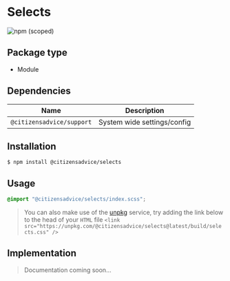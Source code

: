 # Selects

![npm (scoped)](https://img.shields.io/npm/v/@citizensadvice/selects.svg)

## Package type

- Module

## Dependencies

| Name                      | Description                 |
|---------------------------|-----------------------------|
| `@citizensadvice/support` | System wide settings/config |

## Installation

```shell
$ npm install @citizensadvice/selects
```

## Usage

```scss
@import "@citizensadvice/selects/index.scss";
```

> You can also make use of the [unpkg](https://unpkg.com) service, try adding the link below to the head of your `HTML` file
> `<link src="https://unpkg.com/@citizensadvice/selects@latest/build/selects.css" />`

## Implementation

> Documentation coming soon...
